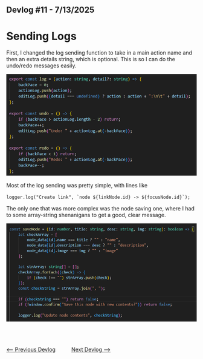 ## Devlog #11 - 7/13/2025
# Sending Logs

First, I changed the log sending function to take in a main action name and then an extra details string, which is optional. This is so I can do the undo/redo messages easily.

![Action/Detail](img/devlog_11_action_detail.png)

Most of the log sending was pretty simple, with lines like
```
logger.log("Create link", `node ${linkNode.id} -> ${focusNode.id}`);
```

The only one that was more complex was the node saving one, where I had to some array-string shenanigans to get a good, clear message.

![Array String Usage](img/devlog_11_array_string.png)

<br>
<br>

[<-- Previous Devlog](DEVLOG_10.md)   [Next Devlog -->](DEVLOG_12.md)